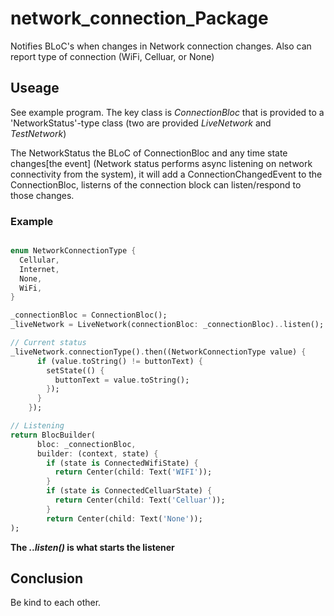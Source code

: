 # network_connection_Package

Notifies BLoC's when changes in Network connection changes. Also can report type of connection (WiFi, Celluar, or None)

## Useage

See example program.
The key class is *ConnectionBloc* that is provided to a 'NetworkStatus'-type class (two are provided *LiveNetwork* and *TestNetwork*)

The NetworkStatus the BLoC of ConnectionBloc and any time state changes[the event] (Network status performs async listening on network connectivity from the system), it will add a ConnectionChangedEvent to the ConnectionBloc, listerns of the connection block can listen/respond to those changes.

### Example

```dart

enum NetworkConnectionType {
  Cellular,
  Internet,
  None,
  WiFi,
}

_connectionBloc = ConnectionBloc();
_liveNetwork = LiveNetwork(connectionBloc: _connectionBloc)..listen();

// Current status
_liveNetwork.connectionType().then((NetworkConnectionType value) {
      if (value.toString() != buttonText) {
        setState(() {
          buttonText = value.toString();
        });
      }
    });

// Listening
return BlocBuilder(
      bloc: _connectionBloc,
      builder: (context, state) {
        if (state is ConnectedWifiState) {
          return Center(child: Text('WIFI'));
        }
        if (state is ConnectedCelluarState) {
          return Center(child: Text('Celluar'));
        }
        return Center(child: Text('None'));
);

```

**The *..listen()* is what starts the listener**

## Conclusion

Be kind to each other.
